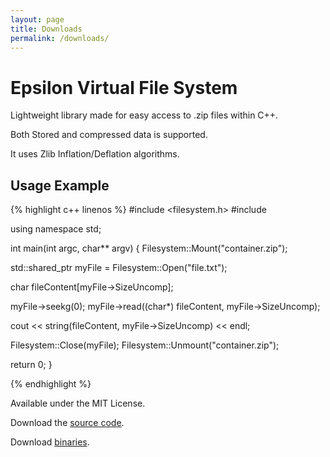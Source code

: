 ```yaml
---
layout: page
title: Downloads
permalink: /downloads/
---
```


<h1>Epsilon Virtual File System </h1>

Lightweight library made for easy access to .zip files within C++.

Both Stored and compressed data is supported.

It uses Zlib Inflation/Deflation algorithms.

<h2>Usage Example</h2>

{% highlight c++ linenos %}
#include <filesystem.h>
#include <iostream>

using namespace std;

int main(int argc, char** argv)
{
  Filesystem::Mount("container.zip");

  std::shared_ptr<File> myFile = Filesystem::Open("file.txt");
  
  char fileContent[myFile->SizeUncomp];
  
  myFile->seekg(0);
  myFile->read((char*) fileContent, myFile->SizeUncomp);

  cout << string(fileContent, myFile->SizeUncomp) << endl;
  
  Filesystem::Close(myFile);
  Filesystem::Unmount("container.zip");
  
  return 0;
}

{% endhighlight %}

Available under the MIT License.

Download the [source code](https://github.com/ImanolFotia/Epsilon-Virtual-File-System).

Download [binaries](https://github.com/ImanolFotia/Epsilon-Virtual-File-System/blob/master/bin/Debug/VFS.zip?raw=true).